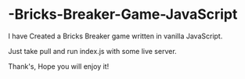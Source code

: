 # -Bricks-Breaker-Game-JavaScript
 I have Created a Bricks Breaker game written in vanilla JavaScript.

Just take pull and run index.js with some live server.

Thank's, Hope you will enjoy it!
